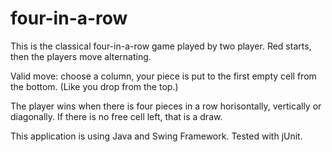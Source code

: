 # four-in-a-row

This is the classical four-in-a-row game played by two player.
Red starts, then the players move alternating.

Valid move: choose a column, your piece is put to the first empty
cell from the bottom. (Like you drop from the top.)

The player wins when there is four pieces in a row horisontally, vertically
or diagonally. If there is no free cell left, that is a draw.

This application is using Java and Swing Framework. Tested with jUnit.
